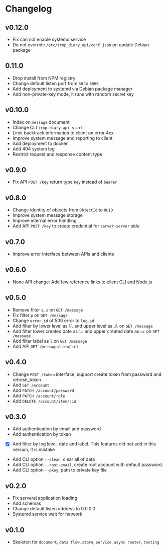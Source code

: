 # Changelog

## v0.12.0

* Fix can not enable systemd service
* Do not override `/etc/trop_diary_api/conf.json` on update Debian package

## 0.11.0

* Drop install from NPM registry
* Change default listen port from `80` to `6969`
* Add deployment to systemd via Debian package manager
* Add non-private-key mode, it runs with random secret key

## v0.10.0

* Index on `message` document
* Change CLI `trop-diary-api start`
* Limit backtrack information to client on error 4xx
* Improve system message and reporting to client
* Add deployment to docker
* Add 404 system log
* Restrict request and response content type

## v0.9.0

* Fix API `POST /key` return type `key` instead of `bearer`

## v0.8.0

* Change identity of objects from `ObjectId` to `UUID`
* Improve system message storage
* Improve internal error handling
* Add API `POST /key` to create credential for `server-server` side

## v0.7.0

* Improve error interface between APIs and clients

## v0.6.0

* None API change: Add few reference links to client CLI and Node.js

## v0.5.0

* Remove filter `q`, `s` on `GET /message`
* Fix filter `p` on `GET /message`
* Change `error_id` of 500 error to `log_id`
* Add filter by lower level as `ll` and upper level as `ul`
  on `GET /message`
* Add filter lower created date as `lc` and upper created date as `uc`
  on `GET /message`
* Add filter label as `l` on `GET /message`
* Add API `GET /message/item/:id`

## v0.4.0

* Change `POST /token` interface, support create token from password and
  refresh_token
* Add `GET /account`
* Add `PATCH /account/password`
* Add `PATCH /account/role`
* Add `DELETE /account/item/:id`

## v0.3.0

* Add authentication by email and password
* Add authentication by token
* [X] Add filter by log level, date and label. This features did not add
  in this version, it is mistake
* Add CLI option `--clean`, clear all of data
* Add CLI option `--root-email`, create root account with default password.
* Add CLI option `--pkey`, path to private key file

## v0.2.0

* Fix serveral application loading
* Add schemas
* Change default listen address to 0.0.0.0
* Systemd service wait for network

## v0.1.0

* Skeleton for `document`, `data flow`, `store`, `service`, `async router`,
  `testing`
